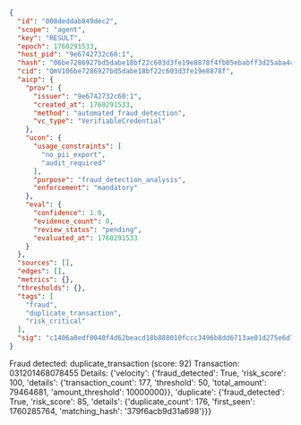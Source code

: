 ```json
{
  "id": "008deddab849dec2",
  "scope": "agent",
  "key": "RESULT",
  "epoch": 1760291533,
  "host_pid": "9e6742732c60:1",
  "hash": "06be7286927bd5dabe18bf22c603d3fe19e8878f4fb05ebabff3d25aba4c28e5",
  "cid": "QmV106be7286927bd5dabe18bf22c603d3fe19e8878f",
  "aicp": {
    "prov": {
      "issuer": "9e6742732c60:1",
      "created_at": 1760291533,
      "method": "automated_fraud_detection",
      "vc_type": "VerifiableCredential"
    },
    "ucon": {
      "usage_constraints": [
        "no_pii_export",
        "audit_required"
      ],
      "purpose": "fraud_detection_analysis",
      "enforcement": "mandatory"
    },
    "eval": {
      "confidence": 1.0,
      "evidence_count": 0,
      "review_status": "pending",
      "evaluated_at": 1760291533
    }
  },
  "sources": [],
  "edges": [],
  "metrics": {},
  "thresholds": {},
  "tags": [
    "fraud",
    "duplicate_transaction",
    "risk_critical"
  ],
  "sig": "c1406a0edf0040f4d62beacd18b888010fccc3496b8dd6713ae01d275e6d71c0"
}
```

Fraud detected: duplicate_transaction (score: 92)
Transaction: 031201468078455
Details: {'velocity': {'fraud_detected': True, 'risk_score': 100, 'details': {'transaction_count': 177, 'threshold': 50, 'total_amount': 79464681, 'amount_threshold': 10000000}}, 'duplicate': {'fraud_detected': True, 'risk_score': 85, 'details': {'duplicate_count': 176, 'first_seen': 1760285764, 'matching_hash': '379f6acb9d31a698'}}}